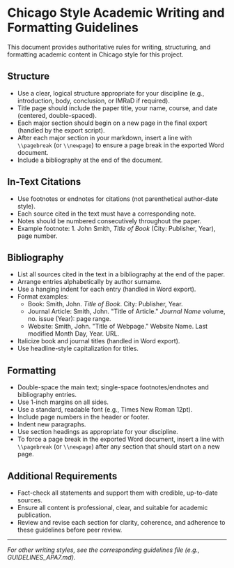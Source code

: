 # Chicago Style Academic Writing and Formatting Guidelines

This document provides authoritative rules for writing, structuring, and formatting academic content in Chicago style for this project.

## Structure
- Use a clear, logical structure appropriate for your discipline (e.g., introduction, body, conclusion, or IMRaD if required).
- Title page should include the paper title, your name, course, and date (centered, double-spaced).
- Each major section should begin on a new page in the final export (handled by the export script).
- After each major section in your markdown, insert a line with `\\pagebreak` (or `\\newpage`) to ensure a page break in the exported Word document.
- Include a bibliography at the end of the document.

## In-Text Citations
- Use footnotes or endnotes for citations (not parenthetical author-date style).
- Each source cited in the text must have a corresponding note.
- Notes should be numbered consecutively throughout the paper.
- Example footnote: 1. John Smith, *Title of Book* (City: Publisher, Year), page number.

## Bibliography
- List all sources cited in the text in a bibliography at the end of the paper.
- Arrange entries alphabetically by author surname.
- Use a hanging indent for each entry (handled in Word export).
- Format examples:
  - Book: Smith, John. *Title of Book*. City: Publisher, Year.
  - Journal Article: Smith, John. "Title of Article." *Journal Name* volume, no. issue (Year): page range.
  - Website: Smith, John. "Title of Webpage." Website Name. Last modified Month Day, Year. URL.
- Italicize book and journal titles (handled in Word export).
- Use headline-style capitalization for titles.

## Formatting
- Double-space the main text; single-space footnotes/endnotes and bibliography entries.
- Use 1-inch margins on all sides.
- Use a standard, readable font (e.g., Times New Roman 12pt).
- Include page numbers in the header or footer.
- Indent new paragraphs.
- Use section headings as appropriate for your discipline.
- To force a page break in the exported Word document, insert a line with `\\pagebreak` (or `\\newpage`) after any section that should start on a new page.

## Additional Requirements
- Fact-check all statements and support them with credible, up-to-date sources.
- Ensure all content is professional, clear, and suitable for academic publication.
- Review and revise each section for clarity, coherence, and adherence to these guidelines before peer review.

---

*For other writing styles, see the corresponding guidelines file (e.g., GUIDELINES_APA7.md).*
